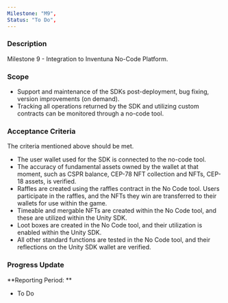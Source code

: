```yaml
---
Milestone: "M9",
Status: "To Do",
---
```

<!--lang:en--> 
### Description

Milestone 9 - Integration to Inventuna No-Code Platform.

### Scope
- Support and maintenance of the SDKs post-deployment, bug fixing, version improvements (on demand). 
- Tracking all operations returned by the SDK and utilizing custom contracts can be monitored through a no-code tool. 


### Acceptance Criteria

The criteria mentioned above should be met. 
- The user wallet used for the SDK is connected to the no-code tool. 
- The accuracy of fundamental assets owned by the wallet at that moment, such as CSPR balance, CEP-78 NFT collection and NFTs, CEP-18 assets, is verified. 
- Raffles are created using the raffles contract in the No Code tool. Users participate in the raffles, and the NFTs they win are transferred to their wallets for use within the game. 
- Timeable and mergable NFTs are created within the No Code tool, and these are utilized within the Unity SDK. 
- Loot boxes are created in the No Code tool, and their utilization is enabled within the Unity SDK. 
- All other standard functions are tested in the No Code tool, and their reflections on the Unity SDK wallet are verified.


### Progress Update

**Reporting Period: **
- To Do